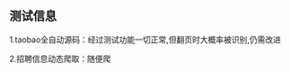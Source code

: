 测试信息  
----------------------------------------------------------------
1.taobao全自动源码：经过测试功能一切正常,但翻页时大概率被识别,仍需改进  

2.招聘信息动态爬取：随便爬  
